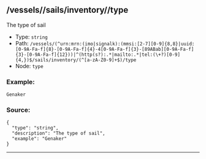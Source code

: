 ## /vessels/<RegExp>/sails/inventory/<RegExp>/type

The type of sail

* Type: `string`
* Path: `/vessels/(^urn:mrn:(imo|signalk):(mmsi:[2-7][0-9]{8,8}|uuid:[0-9A-Fa-f]{8}-[0-9A-Fa-f]{4}-4[0-9A-Fa-f]{3}-[89ABab][0-9A-Fa-f]{3}-[0-9A-Fa-f]{12}))|^(http(s?):.*|mailto:.*|tel:(\+?)[0-9]{4,})$/sails/inventory/(^[a-zA-Z0-9]+$)/type`
* Node: `type`

### Example:
```
Genaker
```

### Source:
```
{
  "type": "string",
  "description": "The type of sail",
  "example": "Genaker"
}
```

---
